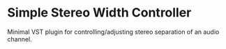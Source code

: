Simple Stereo Width Controller
===

Minimal VST plugin for controlling/adjusting stereo separation of an audio channel.